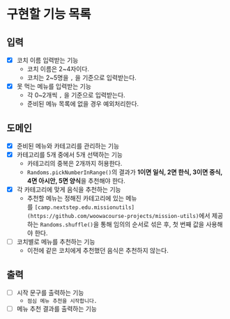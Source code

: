 # 구현할 기능 목록

## 입력

- [x]  코치 이름 입력받는 기능
    - 코치 이름은 2~4자이다.
    - 코치는 2~5명을 `,` 을 기준으로 입력받는다.
- [x]  못 먹는 메뉴를 입력받는 기능
    - 각 0~2개씩 `,` 을 기준으로 입력받는다.
    - 준비된 메뉴 목록에 없을 경우 예외처리한다.

## 도메인
- [x] 준비된 메뉴와 카테고리를 관리하는 기능
- [x]  카테고리를 5개 중에서 5개 선택하는 기능
    - 카테고리의 중복은 2개까지 허용한다.
    - `Randoms.pickNumberInRange()`의 결과가 **1이면 일식, 2면 한식, 3이면 중식, 4면 아시안, 5면 양식**을 추천해야 한다.
- [x]  각 카테고리에 맞게 음식을 추천하는 기능
    - 추천할 메뉴는 정해진 카테고리에 있는 메뉴를 `[camp.nextstep.edu.missionutils](https://github.com/woowacourse-projects/mission-utils)`에서 제공하는 `Randoms.shuffle()`을 통해 임의의 순서로 섞은 후, 첫 번째 값을 사용해야 한다.
- [ ] 코치별로 메뉴를 추천하는 기능
    - 이전에 같은 코치에게 추천했던 음식은 추천하지 않는다.

## 출력

- [ ]  시작 문구를 출력하는 기능
    - `점심 메뉴 추천을 시작합니다.`
- [ ]  메뉴 추천 결과를 출력하는 기능